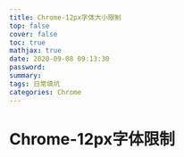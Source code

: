 ```yaml
---
title: Chrome-12px字体大小限制
top: false
cover: false
toc: true
mathjax: true
date: 2020-09-08 09:13:30
password:
summary:
tags: 日常填坑
categories: Chrome
---
```


# Chrome-12px字体限制

